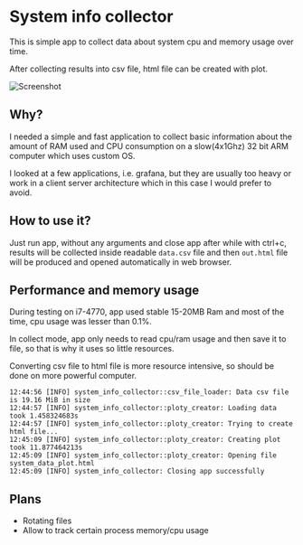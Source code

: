 # System info collector
This is simple app to collect data about system cpu and memory usage over time.

After collecting results into csv file, html file can be created with plot.

![Screenshot](https://github.com/qarmin/czkawka/assets/41945903/58371709-996a-41cf-a352-d28addf24ad9)

## Why?
I needed a simple and fast application to collect basic information about the amount of RAM used and CPU consumption on a slow(4x1Ghz) 32 bit ARM computer which uses custom OS.

I looked at a few applications, i.e. grafana, but they are usually too heavy or work in a client server architecture which in this case I would prefer to avoid.

## How to use it?
Just run app, without any arguments and close app after while with ctrl+c, results will be collected inside readable `data.csv` file and then `out.html` file will be produced and opened automatically in web browser.



## Performance and memory usage
During testing on i7-4770, app used stable 15-20MB Ram and most of the time, cpu usage was lesser than 0.1%.

In collect mode, app only needs to read cpu/ram usage and then save it to file, so that is why it uses so little resources.

Converting csv file to html file is more resource intensive, so should be done on more powerful computer. 


```
12:44:56 [INFO] system_info_collector::csv_file_loader: Data csv file is 19.16 MiB in size
12:44:57 [INFO] system_info_collector::ploty_creator: Loading data took 1.458324683s
12:44:57 [INFO] system_info_collector::ploty_creator: Trying to create html file...
12:45:09 [INFO] system_info_collector::ploty_creator: Creating plot took 11.877464213s
12:45:09 [INFO] system_info_collector::ploty_creator: Opening file system_data_plot.html
12:45:09 [INFO] system_info_collector: Closing app successfully
```











## Plans
- Rotating files
- Allow to track certain process memory/cpu usage